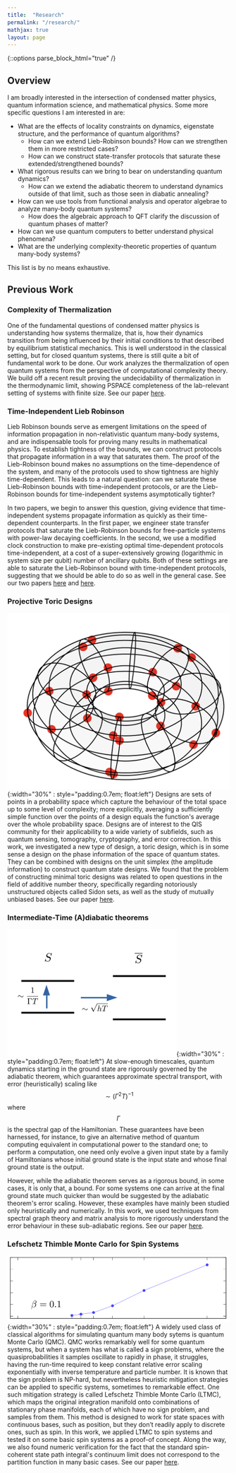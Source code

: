 ```yaml
---
title:  "Research"
permalink: "/research/"
mathjax: true
layout: page
---
```

{::options parse_block_html="true" /}

## Overview

I am broadly interested in the intersection of condensed matter physics, quantum information science, and mathematical physics. Some more specific questions I am interested in are:
* What are the effects of locality constraints on 
dynamics, eigenstate structure, and the performance of quantum algorithms?
  * How can we extend Lieb-Robinson bounds? How can we strengthen them in more restricted cases?
  * How can we construct state-transfer protocols that saturate these extended/strengthened bounds?
* What rigorous results can we bring to bear on understanding quantum dynamics?
  * How can we extend the adiabatic theorem to understand dynamics outside of that limit, such as those seen in diabatic annealing?
* How can we use tools from functional analysis and operator algebrae to analyze many-body quantum systems?
  * How does the algebraic approach to QFT clarify the discussion of quantum phases of matter?
* How can we use quantum computers to better understand physical phenomena?
* What are the underlying complexity-theoretic properties of quantum many-body systems?
  
This list is by no means exhaustive.

## Previous Work

### Complexity of Thermalization

One of the fundamental questions of condensed matter physics is understanding how systems thermalize, that is, how their dynamics transition from being influenced by their initial conditions to that described by equilibrium statistical mechanics. This is well understood in the classical setting, but for closed quantum systems, there is still quite a bit of fundamental work to be done. Our work analyzes the thermalization of open quantum systems from the perspective of computational complexity theory. We build off a recent result proving the undecidability of thermalization in the thermodynamic limit, showing PSPACE completeness of the lab-relevant setting of systems with finite size. See our paper [here][thermpaper].


### Time-Independent Lieb Robinson

Lieb Robinson bounds serve as emergent limitations on the speed of information propagation in non-relativistic quantum many-body systems, and are indispensable tools for proving many results in mathematical physics. To establish tightness of the bounds, we can construct protocols that propagate information in a way that saturates them. The proof of the Lieb-Robinson bound makes no assumptions on the time-dependence of the system, and many of the protocols used to show tightness are highly time-dependent. This leads to a natural question: can we saturate these Lieb-Robinson bounds with time-independent protocols, or are the Lieb-Robinson bounds for time-independent systems asymptotically tighter?   

In two papers, we begin to answer this question, giving evidence that time-independent systems propagate information as quickly as their time-dependent counterparts. In the first paper, we engineer state transfer protocols that saturate the Lieb-Robinson bounds for free-particle systems with power-law decaying coefficients. In the second, we use a modified clock construction to make pre-existing optimal time-dependent protocols time-independent, at a cost of a super-extensively growing (logarithmic in system size per qubit) number of ancillary qubits. Both of these settings are able to saturate the Lieb-Robinson bound with time-independent protocols, suggesting that we should be able to do so as well in the general case. See our two papers [here][timeindpaperone] and [here][timeindpapertwo].

### Projective Toric Designs
![Torus design](/assets/Torus_design.png){:width="30%" : style="padding:0.7em; float:left"}
Designs are sets of points in a probability space which capture the behaviour of the total space up to some level of complexity; more explicitly, averaging a sufficiently simple function over the points of a design equals the function's average over the whole probability space. Designs are of interest to the QIS community for their applicability to a wide variety of subfields, such as quantum sensing, tomography, cryptography, and error correction. In this work, we investigated a new type of design, a toric design, which is in some sense a design on the phase information of the space of quantum states. They can be combined with designs on the unit simplex (the amplitude information) to construct quantum state designs. We found that the problem of constructing minimal toric designs was related to open questions in the field of additive number theory, specifically regarding notoriously unstructured objects called Sidon sets, as well as the study of mutually unbiased bases. See our paper [here][toruspaper].

### Intermediate-Time (A)diabatic theorems
![intermediate timescale](/assets/Indermediate_adiabatic.png){:width="30%" : style="padding:0.7em; float:left"} 
At slow-enough timescales, quantum dynamics starting in the ground state are rigorously governed by the adiabatic theorem, which guarantees approximate spectral transport, with error (heuristically) scaling like $$\sim(\Gamma^2 T)^{-1}$$ where $$\Gamma$$ is the spectral gap of the Hamiltonian. These guarantees have been harnessed, for instance, to give an alternative method of quantum computing equivalent in computational power to the standard one; to perform a computation, one need only evolve a given input state by a family of Hamiltonians whose initial ground state is the input state and whose final ground state is the output.

However, while the adiabatic theorem serves as a rigorous bound, in some cases, it is only that, a bound. For some systems one can arrive at the final ground state much quicker than would be suggested by the adiabatic theorem's error scaling. However, these examples have mainly been studied only heuristically and numerically. In this work, we used techniques from spectral graph theory and matrix analysis to more rigorously understand the error behaviour in these sub-adiabatic regions. See our paper [here][adiabaticpaper]. 


### Lefschetz Thimble Monte Carlo for Spin Systems

![LTMC picgure](/assets/lefschetz_thimble_image.png){:width="30%" : style="padding:0.7em; float:left"}
A widely used class of classical algorithms for simulating quantum many body sytems is quantum Monte Carlo (QMC). QMC works remarkably well for some quantum systems, but when a system has what is called a sign problems, where the quasiprobabilities it samples oscillate to rapidly in phase, it struggles, having the run-time required to keep constant relative error scaling exponentially with inverse temperature and particle number. It is known that the sign problem is NP-hard, but nevertheless heuristic mitigation strategies can be applied to specific systems, sometimes to remarkable effect. One such mitigation strategy is called Lefschetz Thimble Monte Carlo (LTMC), which maps the original integration manifold onto combinations of stationary phase manifolds, each of which have no sign problem, and samples from them. This method is designed to work for state spaces with continuous bases, such as position, but they don’t readily apply to discrete ones, such as spin. In this work, we applied LTMC to spin systems and tested it on some basic spin systems as a proof-of concept. Along the way, we also found numeric verification for the fact that the standard spin-coherent state path integral's continuum limit does not correspond to the partition function in many basic cases. See our paper [here][ltmcpaper].

[jarret]: https://science.gmu.edu/directory/michael-jarret
[bringewatt]: https://www.jacobbringewatt.com
[gorshkov]: https://jqi.umd.edu/people/alexey-gorshkov
[ehrenberg]: https://www.quics.umd.edu/people/adam-ehrenberg
[iosue]: https://jtiosue.github.io
[adiabaticpaper]: https://arxiv.org/abs/2303.13478
[toruspaper]: https://arxiv.org/abs/2311.13479
[warrington]: https://physics.mit.edu/faculty/neill-warrington/
[brady]: https://scholar.google.com/citations?user=t37LwMQAAAAJ&hl=en
[ltmcpaper]: https://arxiv.org/abs/2110.10699
[thermpaper]: https://arxiv.org/abs/2507.00405v1
[timeindpaperone]: https://arxiv.org/abs/2505.18249v1
[timeindpapertwo]: https://arxiv.org/abs/2505.18254v1
